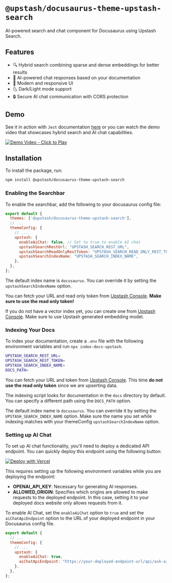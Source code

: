 # `@upstash/docusaurus-theme-upstash-search`

AI-powered search and chat component for Docusaurus using Upstash Search.

## Features

- 🔍 Hybrid search combining sparse and dense embeddings for better results
- 🤖 AI-powered chat responses based on your documentation
- 🎨 Modern and responsive UI
- 🌜 Dark/Light mode support
- 🔒 Secure AI chat communication with CORS protection

## Demo

See it in action with `Jest` documentation [here](https://jest-website-example.netlify.app) or you can watch the demo video that showcases hybrid search and AI chat capabilities.

[![Demo Video - Click to Play](https://img.youtube.com/vi/uAwmRb1vEfU/0.jpg)](https://youtu.be/uAwmRb1vEfU)

## Installation

To install the package, run:

```bash
npm install @upstash/docusaurus-theme-upstash-search
```

### Enabling the Searchbar

To enable the searchbar, add the following to your docusaurus config file:

```js
export default {
  themes: ['@upstash/docusaurus-theme-upstash-search'],
  // ...
  themeConfig: {
    // ...
    upstash: {
      enableAiChat: false, // Set to true to enable AI chat
      upstashSearchRestUrl: "UPSTASH_SEARCH_REST_URL",
      upstashSearchReadOnlyRestToken: "UPSTASH_SEARCH_READ_ONLY_REST_TOKEN",
      upstashSearchIndexName: "UPSTASH_SEARCH_INDEX_NAME",
    },
  },
};
```

The default index name is `docusaurus`. You can override it by setting the `upstashSearchIndexName` option.

You can fetch your URL and read only token from [Upstash Console](https://upstash.com/console). **Make sure to use the read only token!**

If you do not have a vector index yet, you can create one from [Upstash Console](https://upstash.com/console). Make sure to use Upstash generated embedding model.

### Indexing Your Docs

To index your documentation, create a `.env` file with the following environment variables and run `npx index-docs-upstash`.

```bash
UPSTASH_SEARCH_REST_URL=
UPSTASH_SEARCH_REST_TOKEN=
UPSTASH_SEARCH_INDEX_NAME=
DOCS_PATH=
```

You can fetch your URL and token from [Upstash Console](https://upstash.com/console). This time **do not use the read only token** since we are upserting data.

The indexing script looks for documentation in the `docs` directory by default. You can specify a different path using the `DOCS_PATH` option.

The default index name is `docusaurus`. You can override it by setting the `UPSTASH_SEARCH_INDEX_NAME` option. Make sure the name you set while indexing matches with your themeConfig `upstashSearchIndexName` option.

### Setting up AI Chat

To set up AI chat functionality, you'll need to deploy a dedicated API endpoint. You can quickly deploy this endpoint using the following button:

[![Deploy with Vercel](https://vercel.com/button)](https://vercel.com/new/clone?repository-url=https%3A%2F%2Fgithub.com%2Fenesgules%2Fdeploy-ai-chat-api-endpoint&env=OPENAI_API_KEY,ALLOWED_ORIGIN&envDescription=OPENAI_API_KEY%20is%20needed%20to%20generate%20responses%20and%20ALLOWED_ORIGIN%20is%20needed%20to%20only%20accept%20requests%20from%20the%20deployed%20docs%20website.)

This requires setting up the following environment variables while you are deploying the endpoint:

- **OPENAI_API_KEY**: Necessary for generating AI responses.
- **ALLOWED_ORIGIN**: Specifies which origins are allowed to make requests to the deployed endpoint. In this case, setting it to your deployed docs website only allows requests from it.

To enable AI Chat, set the `enableAiChat` option to `true` and set the `aiChatApiEndpoint` option to the URL of your deployed endpoint in your Docusaurus config file.

```js
export default {
  // ...
  themeConfig: {
    // ...
    upstash: {
      enableAiChat: true,
      aiChatApiEndpoint: "https://your-deployed-endpoint-url/api/ask-ai",
    },
  },
};
```
